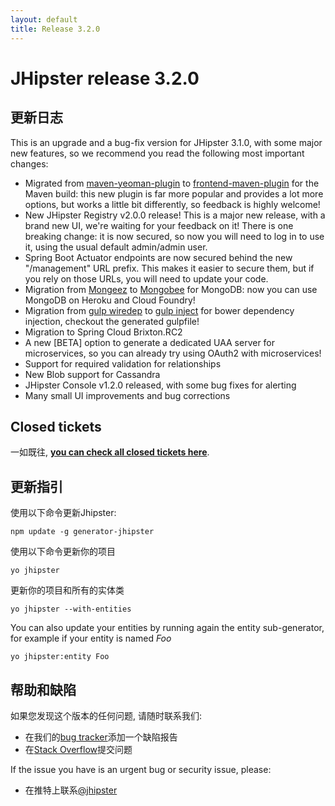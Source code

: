 ```yaml
---
layout: default
title: Release 3.2.0
---
```


JHipster release 3.2.0
==================

更新日志
----------

This is an upgrade and a bug-fix version for JHipster 3.1.0, with some major new features, so we recommend you read the following most important changes:

- Migrated from [maven-yeoman-plugin](https://github.com/trecloux/yeoman-maven-plugin) to [frontend-maven-plugin](https://github.com/eirslett/frontend-maven-plugin) for the Maven build: this new plugin is far more popular and provides a lot more options, but works a little bit differently, so feedback is highly welcome!
- New JHipster Registry v2.0.0 release! This is a major new release, with a brand new UI, we're waiting for your feedback on it! There is one breaking change: it is now secured, so now you will need to log in to use it, using the usual default admin/admin user.
- Spring Boot Actuator endpoints are now secured behind the new "/management" URL prefix. This makes it easier to secure them, but if you rely on those URLs, you will need to update your code.
- Migration from [Mongeez](https://github.com/mongeez/mongeez) to [Mongobee](https://github.com/mongobee/mongobee) for MongoDB: now you can use MongoDB on Heroku and Cloud Foundry!
- Migration from [gulp wiredep](https://github.com/taptapship/wiredep) to [gulp inject](https://github.com/klei/gulp-inject) for bower dependency injection, checkout the generated gulpfile!
- Migration to Spring Cloud Brixton.RC2
- A new [BETA] option to generate a dedicated UAA server for microservices, so you can already try using OAuth2 with microservices!
- Support for required validation for relationships
- New Blob support for Cassandra
- JHipster Console v1.2.0 released, with some bug fixes for alerting
- Many small UI improvements and bug corrections

Closed tickets
------------
一如既往, __[you can check all closed tickets here](https://github.com/jhipster/generator-jhipster/issues?q=milestone%3A3.2.0+is%3Aclosed)__.

更新指引
------------

使用以下命令更新Jhipster:

```
npm update -g generator-jhipster
```

使用以下命令更新你的项目

```
yo jhipster
```

更新你的项目和所有的实体类

```
yo jhipster --with-entities
```

You can also update your entities by running again the entity sub-generator, for example if your entity is named _Foo_

```
yo jhipster:entity Foo
```

帮助和缺陷
--------------

如果您发现这个版本的任何问题, 请随时联系我们:

- 在我们的[bug tracker](https://github.com/jhipster/generator-jhipster/issues?state=open)添加一个缺陷报告
- 在[Stack Overflow](http://stackoverflow.com/tags/jhipster/info)提交问题

If the issue you have is an urgent bug or security issue, please:

- 在推特上联系[@jhipster](https://twitter.com/jhipster)
